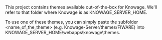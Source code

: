 This project contains themes available out-of-the-box for Knowage. We'll refer to that folder where Knowage is as KNOWAGE_SERVER_HOME.

To use one of these themes, you can simply paste the subfolder <name_of_the_theme> (e.g. Knowage-Server/themes/FIWARE) into KNOWAGE_SERVER_HOME\webapps\knowage\themes.
